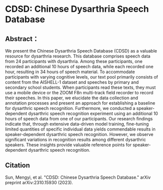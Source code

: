 # CDSD: Chinese Dysarthria Speech Database

## Abstract：
We present the Chinese Dysarthria Speech Database (CDSD) as a valuable resource for dysarthria research. This database comprises speech data from 24 participants with dysarthria. Among these participants, one recorded an additional 10 hours of speech data, while each recorded one hour, resulting in 34 hours of speech material. To accommodate participants with varying cognitive levels, our text pool primarily consists of content from the AISHELL-1 dataset and speeches by primary and secondary school students. When participants read these texts, they must use a mobile device or the ZOOM F8n multi-track field recorder to record their speeches. In this paper, we elucidate the data collection and annotation processes and present an approach for establishing a baseline for dysarthric speech recognition. Furthermore, we conducted a speaker-dependent dysarthric speech recognition experiment using an additional 10 hours of speech data from one of our participants. Our research findings indicate that, through extensive data-driven model training, fine-tuning limited quantities of specific individual data yields commendable results in speaker-dependent dysarthric speech recognition. However, we observe significant variations in recognition results among different dysarthric speakers. These insights provide valuable reference points for speaker-dependent dysarthric speech recognition.

## Citation
Sun, Mengyi, et al. "CDSD: Chinese Dysarthria Speech Database." arXiv preprint arXiv:2310.15930 (2023).